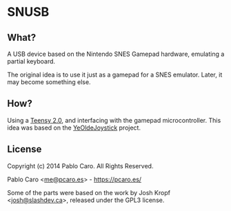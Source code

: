 # SNUSB

## What?

A USB device based on the Nintendo SNES Gamepad hardware, emulating a partial
keyboard.

The original idea is to use it just as a gamepad for a SNES emulator. Later, it
may become something else.


## How?

Using a [Teensy 2.0](http://www.pjrc.com/), and interfacing with the gamepad
microcontroller. This idea was based on the
[YeOldeJoystick](https://github.com/johnburkert/YeOldeJoystick) project.


## License

Copyright (c) 2014 Pablo Caro. All Rights Reserved.

Pablo Caro <<me@pcaro.es>> - <https://pcaro.es/>

Some of the parts were based on the work by Josh Kropf <<josh@slashdev.ca>>,
released under the GPL3 license.
